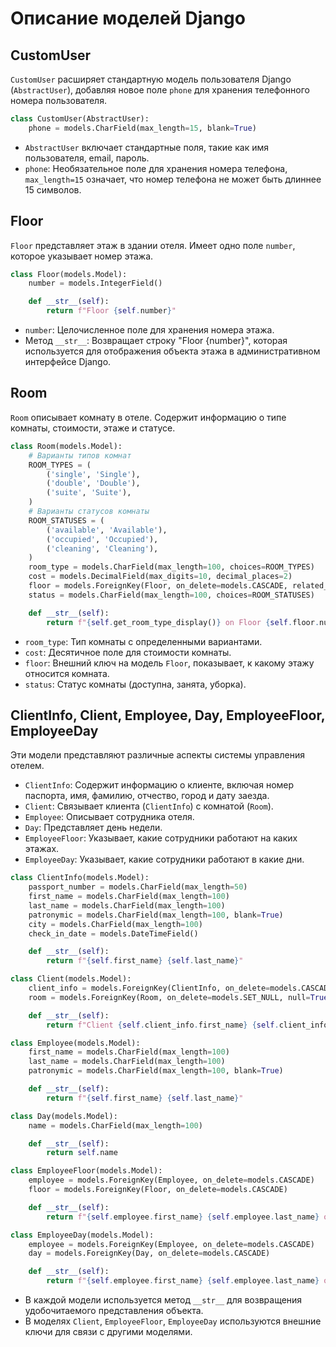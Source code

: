 # Описание моделей Django

## CustomUser

`CustomUser` расширяет стандартную модель пользователя Django (`AbstractUser`), добавляя новое поле `phone` для хранения телефонного номера пользователя.

```python
class CustomUser(AbstractUser):
    phone = models.CharField(max_length=15, blank=True)
```
- `AbstractUser` включает стандартные поля, такие как имя пользователя, email, пароль.
- `phone`: Необязательное поле для хранения номера телефона, `max_length=15` означает, что номер телефона не может быть длиннее 15 символов.


## Floor

`Floor` представляет этаж в здании отеля. Имеет одно поле `number`, которое указывает номер этажа.

```python
class Floor(models.Model):
    number = models.IntegerField()

    def __str__(self):
        return f"Floor {self.number}"
```
- `number`: Целочисленное поле для хранения номера этажа.
- Метод `__str__`: Возвращает строку "Floor {number}", которая используется для отображения объекта этажа в административном интерфейсе Django.


## Room

`Room` описывает комнату в отеле. Содержит информацию о типе комнаты, стоимости, этаже и статусе.

```python
class Room(models.Model):
    # Варианты типов комнат
    ROOM_TYPES = (
        ('single', 'Single'),
        ('double', 'Double'),
        ('suite', 'Suite'),
    )
    # Варианты статусов комнаты
    ROOM_STATUSES = (
        ('available', 'Available'),
        ('occupied', 'Occupied'),
        ('cleaning', 'Cleaning'),
    )
    room_type = models.CharField(max_length=100, choices=ROOM_TYPES)
    cost = models.DecimalField(max_digits=10, decimal_places=2)
    floor = models.ForeignKey(Floor, on_delete=models.CASCADE, related_name='rooms')
    status = models.CharField(max_length=100, choices=ROOM_STATUSES)

    def __str__(self):
        return f"{self.get_room_type_display()} on Floor {self.floor.number}"
```
- `room_type`: Тип комнаты с определенными вариантами.
- `cost`: Десятичное поле для стоимости комнаты.
- `floor`: Внешний ключ на модель `Floor`, показывает, к какому этажу относится комната.
- `status`: Статус комнаты (доступна, занята, уборка).


## ClientInfo, Client, Employee, Day, EmployeeFloor, EmployeeDay

Эти модели представляют различные аспекты системы управления отелем.

- `ClientInfo`: Содержит информацию о клиенте, включая номер паспорта, имя, фамилию, отчество, город и дату заезда.
- `Client`: Связывает клиента (`ClientInfo`) с комнатой (`Room`).
- `Employee`: Описывает сотрудника отеля.
- `Day`: Представляет день недели.
- `EmployeeFloor`: Указывает, какие сотрудники работают на каких этажах.
- `EmployeeDay`: Указывает, какие сотрудники работают в какие дни.


```python
class ClientInfo(models.Model):
    passport_number = models.CharField(max_length=50)
    first_name = models.CharField(max_length=100)
    last_name = models.CharField(max_length=100)
    patronymic = models.CharField(max_length=100, blank=True)
    city = models.CharField(max_length=100)
    check_in_date = models.DateTimeField()

    def __str__(self):
        return f"{self.first_name} {self.last_name}"

class Client(models.Model):
    client_info = models.ForeignKey(ClientInfo, on_delete=models.CASCADE)
    room = models.ForeignKey(Room, on_delete=models.SET_NULL, null=True, related_name='clients')

    def __str__(self):
        return f"Client {self.client_info.first_name} {self.client_info.last_name}"

class Employee(models.Model):
    first_name = models.CharField(max_length=100)
    last_name = models.CharField(max_length=100)
    patronymic = models.CharField(max_length=100, blank=True)

    def __str__(self):
        return f"{self.first_name} {self.last_name}"

class Day(models.Model):
    name = models.CharField(max_length=100)

    def __str__(self):
        return self.name

class EmployeeFloor(models.Model):
    employee = models.ForeignKey(Employee, on_delete=models.CASCADE)
    floor = models.ForeignKey(Floor, on_delete=models.CASCADE)

    def __str__(self):
        return f"{self.employee.first_name} {self.employee.last_name} on Floor {self.floor.number}"

class EmployeeDay(models.Model):
    employee = models.ForeignKey(Employee, on_delete=models.CASCADE)
    day = models.ForeignKey(Day, on_delete=models.CASCADE)

    def __str__(self):
        return f"{self.employee.first_name} {self.employee.last_name} on {self.day.name}"

```
- В каждой модели используется метод `__str__` для возвращения удобочитаемого представления объекта.
- В моделях `Client`, `EmployeeFloor`, `EmployeeDay` используются внешние ключи для связи с другими моделями.
